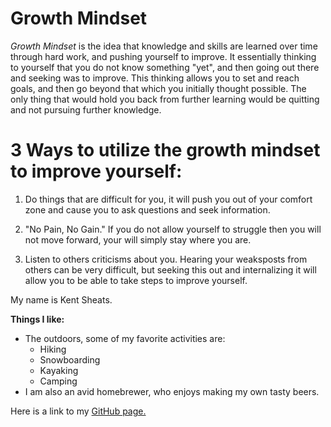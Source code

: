 # **Growth Mindset**

 *Growth Mindset* is the idea that knowledge and skills are learned over time through hard work, and pushing yourself to improve.  It essentially thinking to yourself that you do not know something "yet", and then going out there and seeking was to improve.  This thinking allows you to set and reach goals, and then go beyond that which you initially thought possible. The only thing that would hold you back from further learning would be quitting and not pursuing further knowledge. 

# **3 Ways to utilize the growth mindset to improve yourself:**

1. Do things that are difficult for you, it will push you out of your comfort zone and cause you to ask questions and seek information.  

1. "No Pain, No Gain." If you do not allow yourself to struggle then you will not move forward, your will simply stay where you are.

1. Listen to others criticisms about you.  Hearing your weaksposts from others can be very difficult, but seeking this out and internalizing it will allow you to be able to take steps to improve yourself.



My name is Kent Sheats.

__Things I like:__
* The outdoors, some of my favorite activities are:
  * Hiking
  * Snowboarding
  * Kayaking
  * Camping
* I am also an avid homebrewer, who enjoys making my own tasty beers.

Here is a link to my [GitHub page.](https://github.com/KentFletcher)
